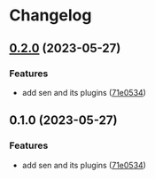 # Changelog

## [0.2.0](https://github.com/bongnv/sen/compare/v0.1.0...v0.2.0) (2023-05-27)


### Features

* add sen and its plugins ([71e0534](https://github.com/bongnv/sen/commit/71e053405e97941a2e3b77881ccf79101e3e0a8d))

## 0.1.0 (2023-05-27)


### Features

* add sen and its plugins ([71e0534](https://github.com/bongnv/sen/commit/71e053405e97941a2e3b77881ccf79101e3e0a8d))

